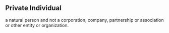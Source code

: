 ## Private Individual
a natural person and not a corporation, company, partnership or association or other entity or organization.